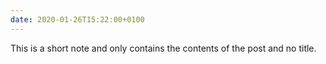 ```yaml
---
date: 2020-01-26T15:22:00+0100
---
```


This is a short note and only contains the contents of the post and no title.
